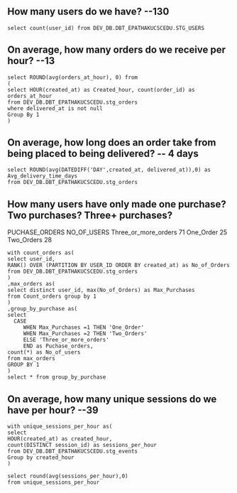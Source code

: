 ## How many users do we have? --130
```
select count(user_id) from DEV_DB.DBT_EPATHAKUCSCEDU.STG_USERS
```



## On average, how many orders do we receive per hour? --13
```
select ROUND(avg(orders_at_hour), 0) from
(
select HOUR(created_at) as Created_hour, count(order_id) as orders_at_hour
from DEV_DB.DBT_EPATHAKUCSCEDU.stg_orders 
where delivered_at is not null
Group By 1
)
```

## On average, how long does an order take from being placed to being delivered? -- 4 days
```
select ROUND(avg(DATEDIFF('DAY',created_at, delivered_at)),0) as Avg_delivery_time_days
from DEV_DB.DBT_EPATHAKUCSCEDU.stg_orders
```

## How many users have only made one purchase? Two purchases? Three+ purchases?
PUCHASE_ORDERS	NO_OF_USERS
Three_or_more_orders	71
One_Order		25
Two_Orders		28


```
with count_orders as(
select user_id,
RANK() OVER (PARTITION BY USER_ID ORDER BY created_at) as No_of_Orders
from DEV_DB.DBT_EPATHAKUCSCEDU.stg_orders
)
,max_orders as(
select distinct user_id, max(No_of_Orders) as Max_Purchases 
from Count_orders group by 1
)
,group_by_purchase as(
select 
  CASE
     WHEN Max_Purchases =1 THEN 'One_Order'
     WHEN Max_Purchases =2 THEN 'Two_Orders'
     ELSE 'Three_or_more_orders'
     END as Puchase_orders,
count(*) as No_of_users
from max_orders
GROUP BY 1
)
select * from group_by_purchase
```



## On average, how many unique sessions do we have per hour? --39
```
with unique_sessions_per_hour as(
select 
HOUR(created_at) as created_hour, 
count(DISTINCT session_id) as sessions_per_hour
from DEV_DB.DBT_EPATHAKUCSCEDU.stg_events 
Group by created_hour
)

select round(avg(sessions_per_hour),0) 
from unique_sessions_per_hour
```

